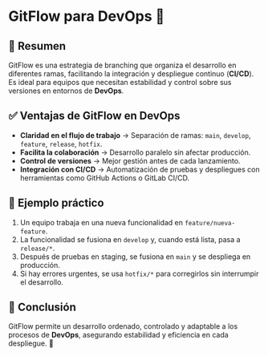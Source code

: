 # GitFlow para DevOps 🚀  

## 📌 Resumen  

GitFlow es una estrategia de branching que organiza el desarrollo en diferentes ramas, facilitando la integración y despliegue continuo (**CI/CD**). Es ideal para equipos que necesitan estabilidad y control sobre sus versiones en entornos de **DevOps**.  

## ✅ Ventajas de GitFlow en DevOps  

- **Claridad en el flujo de trabajo** → Separación de ramas: `main`, `develop`, `feature`, `release`, `hotfix`.  
- **Facilita la colaboración** → Desarrollo paralelo sin afectar producción.  
- **Control de versiones** → Mejor gestión antes de cada lanzamiento.  
- **Integración con CI/CD** → Automatización de pruebas y despliegues con herramientas como GitHub Actions o GitLab CI/CD.  

## 🔹 Ejemplo práctico  

1. Un equipo trabaja en una nueva funcionalidad en `feature/nueva-feature`.  
2. La funcionalidad se fusiona en `develop` y, cuando está lista, pasa a `release/*`.  
3. Después de pruebas en staging, se fusiona en `main` y se despliega en producción.  
4. Si hay errores urgentes, se usa `hotfix/*` para corregirlos sin interrumpir el desarrollo.  

## 🎯 Conclusión  

GitFlow permite un desarrollo ordenado, controlado y adaptable a los procesos de **DevOps**, asegurando estabilidad y eficiencia en cada despliegue. 🚀
